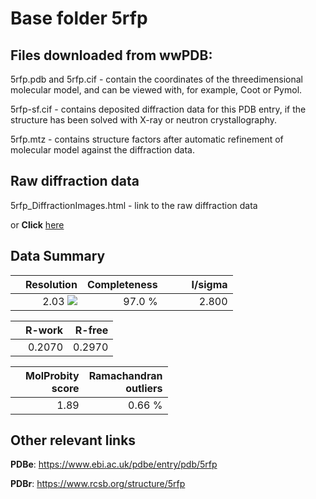 # Base folder 5rfp

## Files downloaded from wwPDB:

5rfp.pdb and 5rfp.cif - contain the coordinates of the threedimensional molecular model, and can be viewed with, for example, Coot or Pymol.

5rfp-sf.cif - contains deposited diffraction data for this PDB entry, if the structure has been solved with X-ray or neutron crystallography.

5rfp.mtz - contains structure factors after automatic refinement of molecular model against the diffraction data.

## Raw diffraction data

5rfp_DiffractionImages.html - link to the raw diffraction data 

or **Click** [here](https://zenodo.org/record/3731502) 

## Data Summary
|   | Resolution | Completeness| I/sigma |
|---|-------------:|----------------:|--------------:|
|   |2.03 <img src="https://latex.codecogs.com/svg.latex?{\mbox{\normalfont\AA}}"/>|97.0  %|<img width=50/>2.800|

|   | **R-work**| **R-free**   
|---|-------------:|----------------:|           
||0.2070|0.2970|

|   |**MolProbity<br>score**| **Ramachandran<br>outliers** 
|---|-------------:|----------------:|
||1.89|0.66 %|

## Other relevant links 
**PDBe**:  https://www.ebi.ac.uk/pdbe/entry/pdb/5rfp
 
**PDBr**: https://www.rcsb.org/structure/5rfp 

